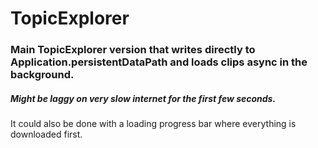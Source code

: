 # TopicExplorer

<h3>Main TopicExplorer version that writes directly to Application.persistentDataPath and loads clips async in the background.</h3>
<h5>Might be laggy on very slow internet for the first few seconds.</h5>

It could also be done with a loading progress bar where everything is downloaded first.
